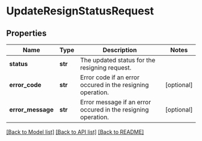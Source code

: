 # UpdateResignStatusRequest

## Properties
Name | Type | Description | Notes
------------ | ------------- | ------------- | -------------
**status** | **str** | The updated status for the resigning request. | 
**error_code** | **str** | Error code if an error occured in the resigning operation. | [optional] 
**error_message** | **str** | Error message if an error occured in the resigning operation. | [optional] 

[[Back to Model list]](../README.md#documentation-for-models) [[Back to API list]](../README.md#documentation-for-api-endpoints) [[Back to README]](../README.md)

